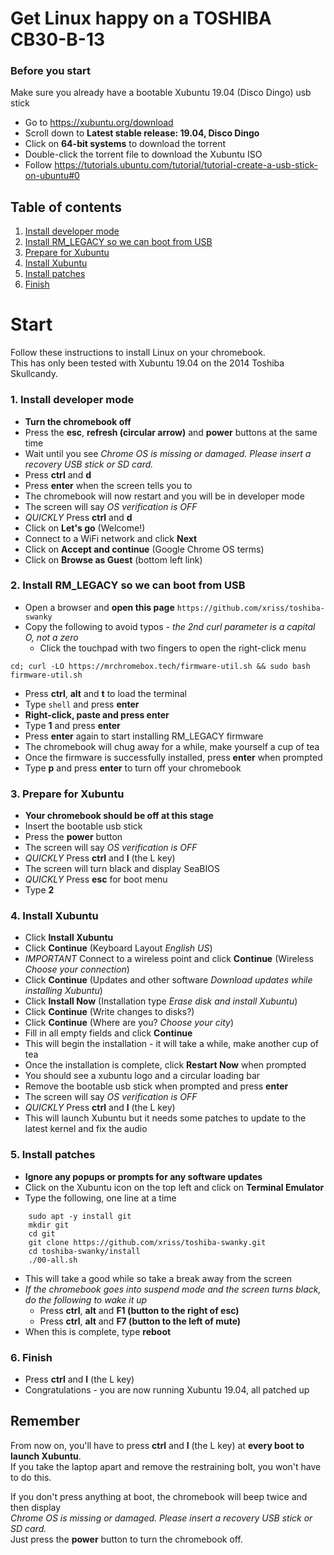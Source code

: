 # Get Linux happy on a TOSHIBA CB30-B-13

### Before you start
Make sure you already have a bootable Xubuntu 19.04 (Disco Dingo) usb stick

- Go to https://xubuntu.org/download  
- Scroll down to **Latest stable release: 19.04, Disco Dingo**
- Click on **64-bit systems** to download the torrent  
- Double-click the torrent file to download the Xubuntu ISO
- Follow https://tutorials.ubuntu.com/tutorial/tutorial-create-a-usb-stick-on-ubuntu#0

## Table of contents
1. [Install developer mode](https://github.com/xriss/toshiba-swanky#1-install-developer-mode)  
2. [Install RM_LEGACY so we can boot from USB](https://github.com/xriss/toshiba-swanky#2-install-rm_legacy-so-we-can-boot-from-usb)  
3. [Prepare for Xubuntu](https://github.com/xriss/toshiba-swanky#3-prepare-for-xubuntu)  
4. [Install Xubuntu](https://github.com/xriss/toshiba-swanky#4-install-xubuntu)  
5. [Install patches](https://github.com/xriss/toshiba-swanky#5-install-patches)  
6. [Finish](https://github.com/xriss/toshiba-swanky#6-finish)  

# Start

Follow these instructions to install Linux on your chromebook.  
This has only been tested with Xubuntu 19.04 on the 2014 Toshiba Skullcandy.

### 1. Install developer mode
- **Turn the chromebook off**  
- Press the **esc**, **refresh (circular arrow)** and **power** buttons at the same time  
- Wait until you see *Chrome OS is missing or damaged. Please insert a recovery USB stick or SD card.*  
- Press **ctrl** and **d**  
- Press **enter** when the screen tells you to
- The chromebook will now restart and you will be in developer mode  
- The screen will say *OS verification is OFF*
- *QUICKLY* Press **ctrl** and **d**  
- Click on **Let's go** (Welcome!)  
- Connect to a WiFi network and click **Next**  
- Click on **Accept and continue** (Google Chrome OS terms)  
- Click on **Browse as Guest** (bottom left link)


### 2. Install RM_LEGACY so we can boot from USB
- Open a browser and **open this page** ```https://github.com/xriss/toshiba-swanky```  
- Copy the following to avoid typos - *the 2nd curl parameter is a capital O, not a zero*
    - Click the touchpad with two fingers to open the right-click menu
```
cd; curl -LO https://mrchromebox.tech/firmware-util.sh && sudo bash firmware-util.sh
```
- Press **ctrl**, **alt** and **t** to load the terminal  
- Type ```shell``` and press **enter**  
- **Right-click, paste and press enter**  
- Type **1** and press **enter**
- Press **enter** again to start installing RM_LEGACY firmware
- The chromebook will chug away for a while, make yourself a cup of tea
- Once the firmware is successfully installed, press **enter** when prompted
- Type **p** and press **enter** to turn off your chromebook


### 3. Prepare for Xubuntu
- **Your chromebook should be off at this stage**
- Insert the bootable usb stick
- Press the **power** button
- The screen will say *OS verification is OFF*
- *QUICKLY* Press **ctrl** and **l** (the L key)
- The screen will turn black and display SeaBIOS
- *QUICKLY* Press **esc** for boot menu
- Type **2**


### 4. Install Xubuntu
- Click **Install Xubuntu**
- Click **Continue** (Keyboard Layout *English US*)
- *IMPORTANT* Connect to a wireless point and click **Continue** (Wireless *Choose your connection*)
- Click **Continue** (Updates and other software *Download updates while installing Xubuntu*)
- Click **Install Now** (Installation type *Erase disk and install Xubuntu*)
- Click **Continue** (Write changes to disks?)
- Click **Continue** (Where are you? *Choose your city*)
- Fill in all empty fields and click **Continue**
- This will begin the installation - it will take a while, make another cup of tea
- Once the installation is complete, click **Restart Now** when prompted
- You should see a xubuntu logo and a circular loading bar
- Remove the bootable usb stick when prompted and press **enter**
- The screen will say *OS verification is OFF*
- *QUICKLY* Press **ctrl** and **l** (the L key)
- This will launch Xubuntu but it needs some patches to update to the latest kernel and fix the audio


### 5. Install patches
- **Ignore any popups or prompts for any software updates**
- Click on the Xubuntu icon on the top left and click on **Terminal Emulator**
- Type the following, one line at a time
```
	sudo apt -y install git
	mkdir git
	cd git
	git clone https://github.com/xriss/toshiba-swanky.git
	cd toshiba-swanky/install
	./00-all.sh
```
- This will take a good while so take a break away from the screen
- *If the chromebook goes into suspend mode and the screen turns black, do the following to wake it up*
    - Press **ctrl**, **alt** and **F1 (button to the right of esc)**
    - Press **ctrl**, **alt** and **F7 (button to the left of mute)**
- When this is complete, type **reboot**


### 6. Finish
- Press **ctrl** and **l** (the L key)
- Congratulations - you are now running Xubuntu 19.04, all patched up


## Remember
From now on, you'll have to press **ctrl** and **l** (the L key) at **every boot to launch Xubuntu**.  
If you take the laptop apart and remove the restraining bolt, you won't have to do this.

If you don't press anything at boot, the chromebook will beep twice and then display  
*Chrome OS is missing or damaged. Please insert a recovery USB stick or SD card.*  
Just press the **power** button to turn the chromebook off.

